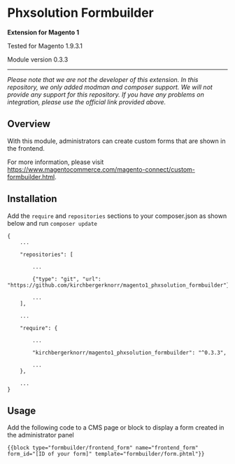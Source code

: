 # Phxsolution Formbuilder

**Extension for Magento 1**

Tested for Magento 1.9.3.1

Module version 0.3.3

---

*Please note that we are not the developer of this extension. In this repository, we only added modman and composer support. We will not provide any support for this repository. If you have any problems on integration, please use the official link provided above.*

## Overview

With this module, administrators can create custom forms that are shown in the frontend.

For more information, please visit https://www.magentocommerce.com/magento-connect/custom-formbuilder.html.

## Installation

Add the `require` and `repositories` sections to your composer.json as shown below and run `composer update`

```
{
    ...
    
    "repositories": [
    
        ...
        
        {"type": "git", "url": "https://github.com/kirchbergerknorr/magento1_phxsolution_formbuilder"},
        
        ...
    ],
	
    ...
	
    "require": {
        
        ...
        
        "kirchbergerknorr/magento1_phxsolution_formbuilder": "^0.3.3",
        
        ...
    },
    
    ...
}
```

## Usage

Add the following code to a CMS page or block to display a form created in the administrator panel

```
{{block type="formbuilder/frontend_form" name="frontend_form" form_id="[ID of your form]" template="formbuilder/form.phtml"}}
```